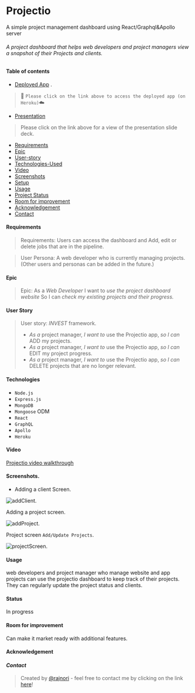 # Projectio
A simple project management dashboard using React/Graphql&amp;Apollo server


###### A project dashboard that helps web developers and project managers view a snapshot of their Projects and clients.

#### Table of contents

- [Deployed App](https://projectiosx.herokuapp.com/) . 
> 🚀 `Please click on the link above to access the deployed app (on Heroku)`☁️
- [Presentation](https://docs.google.com/presentation/d/1Vw7K2Xb905yRXzld0VxkC8nOW4GV8IqsqkEeF1DYRaU/edit?usp=sharing)
> Please click on the link above for a view of the presentation slide deck.
- [Requirements](#requirements)
- [Epic](#Epic)
- [User-story](#User-stories)
- [Technologies-Used](#Technologies)
- [Video](#Video)
- [Screenshots](#Screenshots)
- [Setup](#setup)
- [Usage](#Usage)
- [Project Status](#Status)
- [Room for improvement](#Room-for-improvement)
- [Acknowledgement](#Acknowldegement)
- [Contact](#Contact)

#### Requirements

> Requirements: Users can access the dashboard and Add, edit or delete jobs that are in the pipeline.

> User Persona: A web developer who is currently managing projects. (Other users and personas can be added in the future.)

#### Epic

> Epic:
> As a _Web Developer_
> I want to _use the project dashboard website_
> So I can _check my existing projects and their progress._

#### User Story

> User story: _INVEST_ framework.
>
> - _As a_ project manager, _I want to_ use the Projectio app, _so I can_ ADD my projects.
> - _As a_ project manager, _I want to_ use the Projectio app, _so I can_ EDIT my project progress.
> - _As a_ project manager, _I want to_ use the Projectio app, _so I can_ DELETE projects that are no longer relevant.

#### Technologies

- `Node.js`
- `Express.js`
- `MongoDB`
- `Mongoose` ODM
- `React`
- `GraphQL`
- `Apollo` 
- `Heroku`


#### Video

[Projectio video walkthrough](https://youtu.be/SHL71cvXKtA)

#### Screenshots. 

- Adding a client Screen. 
 
![addClient](https://user-images.githubusercontent.com/98436665/182547642-94039dcf-fea9-44be-b29d-4c4864abeb1a.png). 

Adding a project screen.  

![addProject](https://user-images.githubusercontent.com/98436665/182547659-e25d0395-f42f-40a2-ae13-6effc225a20f.png). 

Project screen `Add/Update Projects`. 

![projectScreen](https://user-images.githubusercontent.com/98436665/182548066-bdb4ee4e-2a38-4e55-9ce9-fd79ff67d6e0.png). 



#### Usage
web developers and project manager who manage website and app projects can use the projectio dashboard to keep track of their projects. They can regularly update the project status and clients.


#### Status

In progress

#### Room for improvement

Can make it market ready with additional features.

#### Acknowledgement

#### _Contact_

> Created by [@rajnori](https://rajnori.github.io/Portfolio-project/) - feel free to contact me by clicking on the link [here](https://rajnori.github.io/Portfolio-project/)!

